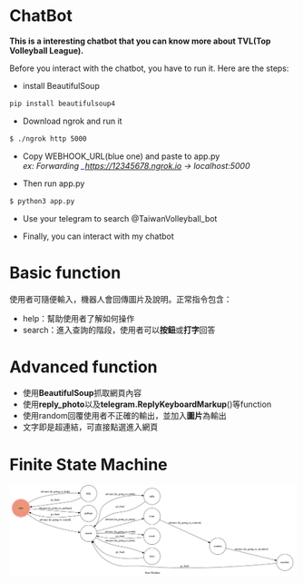 # ChatBot
**This is a interesting chatbot that you can know more about TVL(Top Volleyball League).**

Before you interact with the chatbot, you have to run it.
Here are the steps:

*	install BeautifulSoup
```sh
pip install beautifulsoup4
```
 * Download ngrok and run it
```sh
$ ./ngrok http 5000
```
 * Copy WEBHOOK_URL(blue one) and paste to app.py   
   *ex: Forwarding	<span style="color:blue;"> _https://12345678.ngrok.io </span>-> localhost:5000*<p>
   
 * Then run app.py
```sh
$ python3 app.py
```
 * Use your telegram to search @TaiwanVolleyball_bot
 
 * Finally, you can interact with my chatbot

# Basic function

使用者可隨便輸入，機器人會回傳圖片及說明。正常指令包含：
*	help：幫助使用者了解如何操作
*	search：進入查詢的階段，使用者可以**按鈕**或**打字**回答

# Advanced function

*	使用**BeautifulSoup**抓取網頁內容
*	使用**reply_photo**以及**telegram.ReplyKeyboardMarkup**()等function
*	使用random回覆使用者不正確的輸出，並加入**圖片**為輸出
* 文字即是超連結，可直接點選進入網頁

# Finite State Machine
![fsm](./show-fsm.png)
